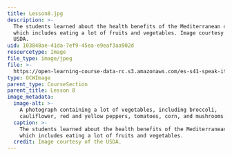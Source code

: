 ```yaml
---
title: Lesson8.jpg
description: >-
  The students learned about the health benefits of the Mediterranean diet,
  which includes eating a lot of fruits and vegetables. Image courtesy of the
  USDA.
uid: 103848ae-41da-7ef9-45ea-e9eaf3aa902d
resourcetype: Image
file_type: image/jpeg
file: >-
  https://open-learning-course-data-rc.s3.amazonaws.com/es-s41-speak-italian-with-your-mouth-full-spring-2012/103848ae41da7ef945eae9eaf3aa902d_Lesson8.jpg
type: OCWImage
parent_type: CourseSection
parent_title: Lesson 8
image_metadata:
  image-alt: >-
    A photograph containing a lot of vegetables, including broccoli,
    cauliflower, red and yellow peppers, tomatoes, corn, and mushrooms.
  caption: >-
    The students learned about the health benefits of the Mediterranean diet,
    which includes eating a lot of fruits and vegetables.
  credit: Image courtesy of the USDA.
---
```

